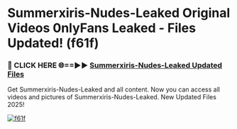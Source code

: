 # Summerxiris-Nudes-Leaked Original Videos 0nlyFans Leaked - Files Updated! (f61f)

<h3>🔴 CLICK HERE 🌐==►► <a href="https://tinyurl.com/yc6ubb5a" rel="nofollow">Summerxiris-Nudes-Leaked Updated Files</a></h3>

Get Summerxiris-Nudes-Leaked and all content. Now you can access all videos and pictures of Summerxiris-Nudes-Leaked. New Updated Files 2025!

[![f61f](https://i.imgur.com/7eu0CRL.gif)](https://tinyurl.com/yc6ubb5a)

